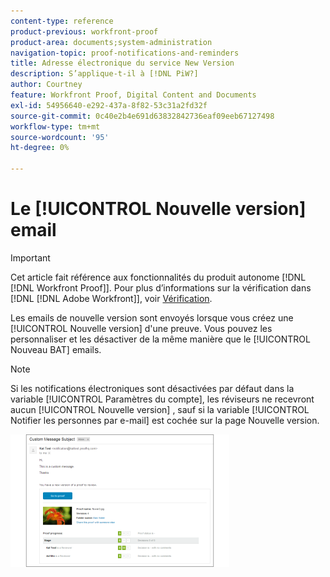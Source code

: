 ```yaml
---
content-type: reference
product-previous: workfront-proof
product-area: documents;system-administration
navigation-topic: proof-notifications-and-reminders
title: Adresse électronique du service New Version
description: S’applique-t-il à [!DNL PiW?]
author: Courtney
feature: Workfront Proof, Digital Content and Documents
exl-id: 54956640-e292-437a-8f82-53c31a2fd32f
source-git-commit: 0c40e2b4e691d63832842736eaf09eeb67127498
workflow-type: tm+mt
source-wordcount: '95'
ht-degree: 0%

---
```


# Le [!UICONTROL Nouvelle version] email

>[!IMPORTANT]
>
>Cet article fait référence aux fonctionnalités du produit autonome [!DNL [!DNL Workfront Proof]]. Pour plus d’informations sur la vérification dans [!DNL [!DNL Adobe Workfront]], voir [Vérification](../../../review-and-approve-work/proofing/proofing.md).

<!--
<p style="color: #ff1493;" data-mc-conditions="QuicksilverOrClassic.Draft mode">Does this apply to PiW?</p>
-->

Les emails de nouvelle version sont envoyés lorsque vous créez une [!UICONTROL Nouvelle version] d&#39;une preuve. Vous pouvez les personnaliser et les désactiver de la même manière que le [!UICONTROL Nouveau BAT] emails.

>[!NOTE]
>
>Si les notifications électroniques sont désactivées par défaut dans la variable [!UICONTROL Paramètres du compte], les réviseurs ne recevront aucun [!UICONTROL Nouvelle version] , sauf si la variable [!UICONTROL Notifier les personnes par e-mail] est cochée sur la page Nouvelle version.

![New_Version_Email.png](assets/new-version-email-350x212.png)
